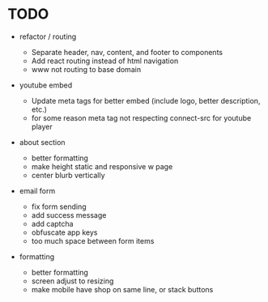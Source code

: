 # TODO

* refactor / routing
    * Separate header, nav, content, and footer to components  
    * Add react routing instead of html navigation
    * www not routing to base domain

* youtube embed
    * Update meta tags for better embed (include logo, better description, etc.) 
    * for some reason meta tag not respecting connect-src for youtube player

* about section
    * better formatting
    * make height static and responsive w page
    * center blurb vertically

* email form
    * fix form sending
    * add success message
    * add captcha
    * obfuscate app keys
    * too much space between form items

* formatting
    * better formatting
    * screen adjust to resizing
    * make mobile have shop on same line, or stack buttons
